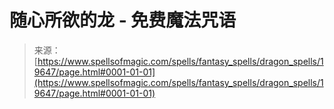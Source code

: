 <!--yml

category: 未分类

date: 2024-06-12 19:01:49

-->

# 随心所欲的龙 - 免费魔法咒语

> 来源：[https://www.spellsofmagic.com/spells/fantasy_spells/dragon_spells/19647/page.html#0001-01-01](https://www.spellsofmagic.com/spells/fantasy_spells/dragon_spells/19647/page.html#0001-01-01)

